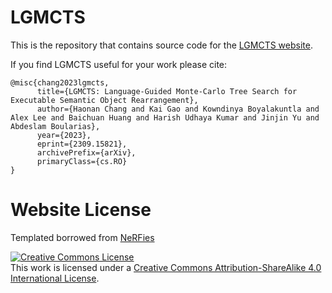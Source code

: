 # LGMCTS

This is the repository that contains source code for the [LGMCTS website](https://lgmcts.github.io).

If you find LGMCTS useful for your work please cite:
```
@misc{chang2023lgmcts,
      title={LGMCTS: Language-Guided Monte-Carlo Tree Search for Executable Semantic Object Rearrangement}, 
      author={Haonan Chang and Kai Gao and Kowndinya Boyalakuntla and Alex Lee and Baichuan Huang and Harish Udhaya Kumar and Jinjin Yu and Abdeslam Boularias},
      year={2023},
      eprint={2309.15821},
      archivePrefix={arXiv},
      primaryClass={cs.RO}
}
```

# Website License
Templated borrowed from <a href="https://github.com/nerfies/nerfies.github.io">NeRFies</a>  

<a rel="license" href="http://creativecommons.org/licenses/by-sa/4.0/"><img alt="Creative Commons License" style="border-width:0" src="https://i.creativecommons.org/l/by-sa/4.0/88x31.png" /></a><br />This work is licensed under a <a rel="license" href="http://creativecommons.org/licenses/by-sa/4.0/">Creative Commons Attribution-ShareAlike 4.0 International License</a>.